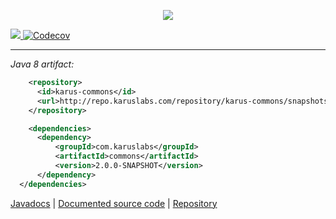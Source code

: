 <p align = "center">
  <img src = "http://i.imgur.com/hlLPWau.jpg"/>
</p>
<a href = "https://travis-ci.org/Pante/Karus-Commons"><img src = "https://travis-ci.org/Pante/Karus-Commons.svg?branch=master"/></a><a href="https://codecov.io/gh/Pante/Karus-Commons"> <img src="https://codecov.io/gh/Pante/Karus-Commons/branch/master/graph/badge.svg" alt="Codecov" /></a>


***
_Java 8 artifact:_
```XML
    <repository>
      <id>karus-commons</id>
      <url>http://repo.karuslabs.com/repository/karus-commons/snapshots/</url>
    </repository>

    <dependencies>
      <dependency>
          <groupId>com.karuslabs</groupId>
          <artifactId>commons</artifactId>
          <version>2.0.0-SNAPSHOT</version>
      </dependency>
  </dependencies>
```

<a href = "http://repo.karuslabs.com/repository/karus-commons-project/2.0.0-SNAPSHOT/apidocs/overview-summary.html">Javadocs</a> | 
<a href = "https://github.com/Pante/Karus-Commons/tree/Documentation">Documented source code</a> | 
<a href = "http://repo.karuslabs.com/#browse/browse/assets:karus-commons">Repository</a>
